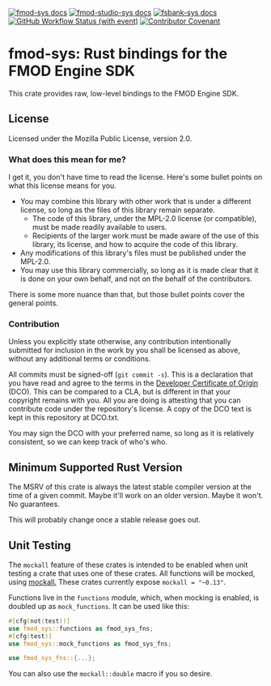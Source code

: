 <!--
SPDX-FileCopyrightText: 2024 Julia DeMille <me@jdemille.com>

SPDX-License-Identifier: MPL-2.0
-->

[![fmod-sys docs](https://img.shields.io/badge/docs-fmod--sys-maroon?logo=docsdotrs)](https://docs.rs/fmod-sys) [![fmod-studio-sys docs](https://img.shields.io/badge/docs-fmod--studio--sys-maroon?logo=docsdotrs)](https://docs.rs/fmod-studio-sys) [![fsbank-sys docs](https://img.shields.io/badge/docs-fsbank--sys-maroon?logo=docsdotrs)](https://docs.rs/fsbank-sys) [![GitHub Workflow Status (with event)](https://img.shields.io/github/actions/workflow/status/judemille/fmod-sys/rust.yml)](https://github.com/judemille/fmod-sys/actions) [![Contributor Covenant](https://img.shields.io/badge/Contributor%20Covenant-2.1-4baaaa.svg)](code_of_conduct.md)

# fmod-sys: Rust bindings for the FMOD Engine SDK

This crate provides raw, low-level bindings to the FMOD Engine SDK.

## License

Licensed under the Mozilla Public License, version 2.0.

### What does this mean for me?

I get it, you don't have time to read the license. Here's some bullet points on what
this license means for you.

- You may combine this library with other work that is under a different license, so
  long as the files of this library remain separate.
  - The code of this library, under the MPL-2.0 license (or compatible), must be made
    readily available to users.
  - Recipients of the larger work must be made aware of the use of this library, its
    license, and how to acquire the code of this library.
- Any modifications of this library's files must be published under the MPL-2.0.
- You may use this library commercially, so long as it is made clear that it is done
  on your own behalf, and not on the behalf of the contributors.

There is some more nuance than that, but those bullet points cover the general points.

### Contribution

Unless you explicitly state otherwise, any contribution intentionally submitted for
inclusion in the work by you shall be licensed as above, without any additional terms
or conditions.

All commits must be signed-off (`git commit -s`). This is a declaration that you have
read and agree to the terms in the
[Developer Certificate of Origin](https://developercertificate.org/) (DCO). This can
be compared to a CLA, but is different in that your copyright remains with you. All
you are doing is attesting that you can contribute code under the repository's license.
A copy of the DCO text is kept in this repository at DCO.txt.

You may sign the DCO with your preferred name, so long as it is relatively consistent,
so we can keep track of who's who.

## Minimum Supported Rust Version

The MSRV of this crate is always the latest stable compiler version at the time of a
given commit. Maybe it'll work on an older version. Maybe it won't. No guarantees.

This will probably change once a stable release goes out.

## Unit Testing

The `mockall` feature of these crates is intended to be enabled when unit testing a
crate that uses one of these crates. All functions will be mocked, using
[mockall.](https://github.com/asomers/mockall) These crates currently expose
`mockall = "~0.13"`.

Functions live in the `functions` module, which, when mocking is enabled, is doubled
up as `mock_functions`. It can be used like this:

``` rust
#[cfg(not(test))]
use fmod_sys::functions as fmod_sys_fns;
#[cfg(test)]
use fmod_sys::mock_functions as fmod_sys_fns;

use fmod_sys_fns::{...};
```

You can also use the `mockall::double` macro if you so desire.
